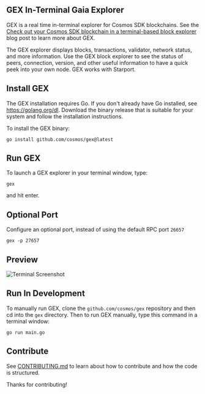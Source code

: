 ## GEX In-Terminal Gaia Explorer

GEX is a real time in-terminal explorer for Cosmos SDK blockchains. See the [Check out your Cosmos SDK blockchain in a terminal-based block explorer](https://blog.cosmos.network/gaia-explorer-in-terminal-f37a4ea52e3c) blog post to learn more about GEX.

The GEX explorer displays blocks, transactions, validator, network status, and more information. Use the GEX block explorer to see the status of peers, connection, version, and other useful information to have a quick peek into your own node. GEX works with Starport.

## Install GEX

The GEX installation requires Go. If you don't already have Go installed, see https://golang.org/dl. Download the binary release that is suitable for your system and follow the installation instructions.

To install the GEX binary:

`go install github.com/cosmos/gex@latest`

## Run GEX

To launch a GEX explorer in your terminal window, type:

`gex`

and hit enter.

## Optional Port

Configure an optional port, instead of using the default RPC port `26657`

`gex -p 27657`

## Preview

![Terminal Screenshot](./screenshot.png "Screenshot Application")

## Run In Development

To manually run GEX, clone the `github.com/cosmos/gex` repository and then cd into the `gex` directory. Then to run GEX manually, type this command in a terminal window:

`go run main.go`

## Contribute

See [CONTRIBUTING.md](./CONTRIBUTING.md) to learn about how to contribute and how the code is structured.

Thanks for contributing!

